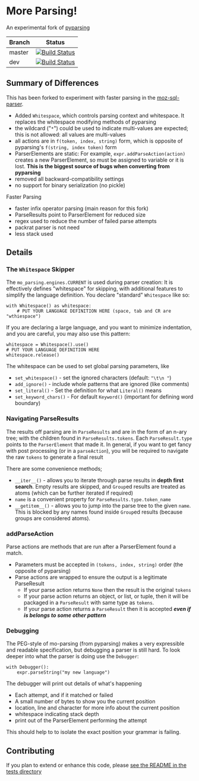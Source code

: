 # More Parsing!

An experimental fork of [pyparsing](https://github.com/pyparsing/pyparsing)


|Branch      |Status   |
|------------|---------|
|master      | [![Build Status](https://travis-ci.org/klahnakoski/mo-parsing.svg?branch=master)](https://travis-ci.org/klahnakoski/mo-parsing) |
|dev         | [![Build Status](https://travis-ci.org/klahnakoski/mo-parsing.svg?branch=dev)](https://travis-ci.org/klahnakoski/mo-parsing)    |


## Summary of Differences

This has been forked to experiment with faster parsing in the [moz-sql-parser](https://github.com/klahnakoski/moz-sql-parser).

* Added `Whitespace`, which controls parsing context and whitespace.  It replaces the whitespace modifying methods of pyparsing
* the wildcard ("`*`") could be used to indicate multi-values are expected; this is not allowed: all values are multi-values
* all actions are in `f(token, index, string)` form, which is opposite of pyparsing's `f(string, index token)` form
* ParserElements are static: For example, `expr.addParseAction(action)` creates a new ParserElement, so must be assigned to variable or it is lost. **This is the biggest source of bugs when converting from pyparsing**
* removed all backward-compatibility settings
* no support for binary serialization (no pickle)

Faster Parsing

* faster infix operator parsing (main reason for this fork)
* ParseResults point to ParserElement for reduced size
* regex used to reduce the number of failed parse attempts  
* packrat parser is not need
* less stack used 


## Details

### The `Whitespace` Skipper

The `mo_parsing.engines.CURRENT` is used during parser creation: It is effectively defines "whitespace" for skipping, with additional features to simplify the language definition.  You declare "standard" `Whitespace` like so:

    with Whitespace() as whitespace:
        # PUT YOUR LANGUAGE DEFINITION HERE (space, tab and CR are "wthiespace")

If you are declaring a large language, and you want to minimize indentation, and you are careful, you may also use this pattern:

    whitespace = Whitespace().use()
    # PUT YOUR LANGUAGE DEFINITION HERE
    whitespace.release()

The whitespace can be used to set global parsing parameters, like

* `set_whitespace()` - set the ignored characters (default: `"\t\n "`)
* `add_ignore()` - include whole patterns that are ignored (like comments)
* `set_literal()` - Set the definition for what `Literal()` means
* `set_keyword_chars()` - For default `Keyword()` (important for defining word boundary)

### Navigating ParseResults

The results off parsing are in `ParseResults` and are in the form of an n-ary tree; with the children found in `ParseResults.tokens`.  Each `ParseResult.type` points to the `ParserElement` that made it.  In general, if you want to get fancy with post processing (or in a `parseAction`), you will be required to navigate the raw `tokens` to generate a final result

There are some convenience methods;  
* `__iter__()` - allows you to iterate through parse results in **depth first search**. Empty results are skipped, and `Group`ed results are treated as atoms (which can be further iterated if required) 
* `name` is a convenient property for `ParseResults.type.token_name`
* `__getitem__()` - allows you to jump into the parse tree to the given `name`. This is blocked by any names found inside `Group`ed results (because groups are considered atoms).      

### addParseAction

Parse actions are methods that are run after a ParserElement found a match. 

* Parameters must be accepted in `(tokens, index, string)` order (the opposite of pyparsing)
* Parse actions are wrapped to ensure the output is a legitimate ParseResult
  * If your parse action returns `None` then the result is the original `tokens`
  * If your parse action returns an object, or list, or tuple, then it will be packaged in a `ParseResult` with same type as `tokens`.
  * If your parse action returns a `ParseResult` then it is accepted ***even if is belongs to some other pattern***
  
### Debugging

The PEG-style of mo-parsing (from pyparsing) makes a very expressible and readable specification, but debugging a parser is still hard.  To look deeper into what the parser is doing use the `Debugger`:

```
with Debugger():
    expr.parseString("my new language")
```

The debugger will print out details of what's happening

* Each attempt, and if it matched or failed
* A small number of bytes to show you the current position
* location, line and character for more info about the current position
* whitespace indicating stack depth
* print out of the ParserElement performing the attempt

This should help to to isolate the exact position your grammar is failing. 

## Contributing

If you plan to extend or enhance this code, please [see the README in the tests directory](https://github.com/klahnakoski/mo-parsing/blob/dev/tests/README.md)